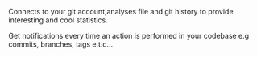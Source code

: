 Connects to your git account,analyses file and git history to provide interesting and cool statistics.

Get notifications every time an action is performed in your codebase e.g commits, branches, tags e.t.c...